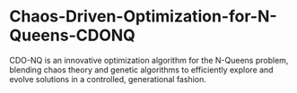 # Chaos-Driven-Optimization-for-N-Queens-CDONQ
CDO-NQ is an innovative optimization algorithm for the N-Queens problem, blending chaos theory and genetic algorithms to efficiently explore and evolve solutions in a controlled, generational fashion.
